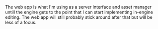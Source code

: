The web app is what I'm using as a server interface and asset manager untill the engine gets to the point that I can start implementing in-engine editing. The web app will still probably stick around after that but will be less of a focus.